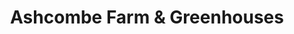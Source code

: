 ---
title: "Ashcombe Farm & Greenhouses"
url: /mechanicsburg/ashcombe-farm-und-greenhouses/
shop: Garten-Center
---